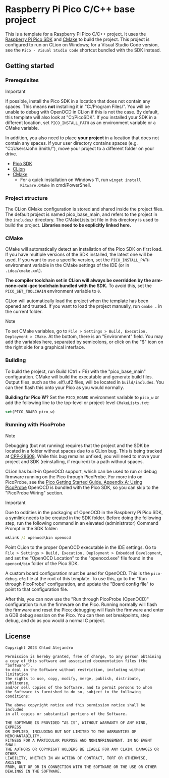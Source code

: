 # Raspberry Pi Pico C/C++ base project

This is a template for a Raspberry Pi Pico C/C++ project. It uses
the [Raspberry Pi Pico SDK](https://www.raspberrypi.com/documentation/pico-sdk)
and [CMake](https://cmake.org/) to build the project. This project is
configured to run on CLion on Windows; for a Visual Studio Code version,
see the `Pico - Visual Studio Code` shortcut bundled with the SDK instead.

## Getting started

### Prerequisites
> [!IMPORTANT]
> If possible, install the Pico SDK in a location that does not contain any spaces.
> This means **not** installing it in "C:/Program Files/". You will be unable to
> debug with OpenOCD in CLion if this is not the case. By default, this template
> will also look at "C:/PicoSDK". If you installed your SDK in a different location,
> set `PICO_INSTALL_PATH` as an environment variable or a CMake variable.
> 
> In addition, you also need to place **your project** in a location that does
> not contain any spaces. If your user directory contains spaces (e.g.
> "C:/Users/John Smith/"), move your project to a different folder on your drive.

* [Pico SDK](https://github.com/raspberrypi/pico-setup-windows/releases/latest/)
* [CLion](https://www.jetbrains.com/clion/)
* [CMake](https://cmake.org/download/)
  * For a quick installation on Windows 11, run `winget install Kitware.CMake` in cmd/PowerShell.

### Project structure
The CLion CMake configuration is stored and shared inside the project files.
The default project is named pico_base_main, and refers to the project in the
`includes/` directory. The CMakeLists.txt file in this directory is used to
build the project. **Libraries need to be explicitly linked here.**

### CMake
CMake will automatically detect an installation of the Pico SDK on first load.
If you have multiple versions of the SDK installed, the latest one will be
used. If you want to use a specific version, set the `PICO_INSTALL_PATH`
environment variable in the CMake settings of the IDE (or in 
`.idea/cmake.xml`).

**The compiler toolchain set in CLion will always be  overridden by the
arm-none-eabi-gcc toolchain bundled with the SDK.** To avoid this, set the
`PICO_SET_TOOLCHAIN` environment variable to `0`.

CLion will automatically load the project when the template has been opened
and trusted. If you want to load the project manually, run `cmake .` in the
current folder.

> [!NOTE]
> To set CMake variables, go to `File > Settings > Build, Execution, Deployment > CMake`.
> At the bottom, there is an "Environment" field. You may add the variables here,
> separated by semicolons, or click on the "$" icon on the right side for a graphical
> interface.

### Building
To build the project, run Build (Ctrl + F9) with the "pico_base_main" 
configuration. CMake will build the executable and generate build files.
Output files, such as the .elf/.uf2 files, will be located in `build/includes`.
You can then flash this onto your Pico as you would normally.

**Building for Pico W?** Set the `PICO_BOARD` environment variable to `pico_w`
or add the following line to the top-level or project-level `CMakeLists.txt`:
```cmake
set(PICO_BOARD pico_w)
```

### Running with PicoProbe
> [!NOTE]
> Debugging (but not running) requires that the project and the SDK be located in
> a folder without spaces due to a CLion bug. This is being tracked at
> [CPP-28608](https://youtrack.jetbrains.com/issue/CPP-28608). While this bug
> remains unfixed, you will need to move your project and SDK (reinstalling,
> if required) to a path without spaces.

CLion has built-in OpenOCD support, which can be used to run or debug firmware
running on the Pico through PicoProbe. For more info on PicoProbe, see the
[Pico Getting Started Guide, Appendix A: Using PicoProbe](https://datasheets.raspberrypi.com/pico/getting-started-with-pico.pdf)
OpenOCD is bundled with the Pico SDK, so you can skip to the "PicoProbe Wiring"
section.

> [!IMPORTANT]
> Due to oddities in the packaging of OpenOCD in the Raspberry Pi Pico SDK,
> a symlink needs to be created in the SDK folder. Before doing the following
> step, run the following command in an elevated (administrator) Command
> Prompt in the SDK folder:
> ```cmd
> mklink /J openocd\bin openocd
> ```

Point CLion to the proper OpenOCD executable in the IDE settings. Go to
`File > Settings > Build, Execution, Deployment > Embedded Development`,
and set the "OpenOCD Location" to the "openocd.exe" file found in the
`openocd/bin` folder of the Pico SDK.

A custom board configuration must be used for OpenOCD. This is the `pico-debug.cfg`
file at the root of this template. To use this, go to the "Run through PicoProbe"
configuration, and update the "Board config file" to point to that configuration
file.

After this, you can now use the "Run through PicoProbe (OpenOCD)" configuration
to run the firmware on the Pico. Running normally will flash the firmware and
reset the Pico; debugging will flash the firmware and enter a GDB debug
session on the Pico. You can then set breakpoints, step debug, and do as you
would a normal C project.

## License
```
Copyright 2023 Chlod Alejandro

Permission is hereby granted, free of charge, to any person obtaining
a copy of this software and associated documentation files (the “Software”),
to deal in the Software without restriction, including without limitation
the rights to use, copy, modify, merge, publish, distribute, sublicense,
and/or sell copies of the Software, and to permit persons to whom
the Software is furnished to do so, subject to the following conditions:

The above copyright notice and this permission notice shall be included
in all copies or substantial portions of the Software.

THE SOFTWARE IS PROVIDED “AS IS”, WITHOUT WARRANTY OF ANY KIND, EXPRESS
OR IMPLIED, INCLUDING BUT NOT LIMITED TO THE WARRANTIES OF MERCHANTABILITY,
FITNESS FOR A PARTICULAR PURPOSE AND NONINFRINGEMENT. IN NO EVENT SHALL
THE AUTHORS OR COPYRIGHT HOLDERS BE LIABLE FOR ANY CLAIM, DAMAGES OR OTHER
LIABILITY, WHETHER IN AN ACTION OF CONTRACT, TORT OR OTHERWISE, ARISING
FROM, OUT OF OR IN CONNECTION WITH THE SOFTWARE OR THE USE OR OTHER
DEALINGS IN THE SOFTWARE.
```
